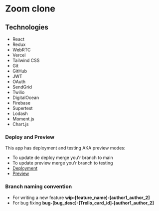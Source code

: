# Zoom clone

## Technologies
- React
- Redux
- WebRTC
- Vercel
- Tailwind CSS
- Git
- GitHub
- JWT
- OAuth
- SendGrid
- Twilio
- DigitalOcean
- Firebase
- Supertest
- Lodash
- Moment.js
- Chart.js


### Deploy and Preview

This app has deployment and testing AKA preview modes:
- To update de deploy merge you'r branch to main
- To update preview merge you'r branch to testing
- [Deployment](https://https://vercel.com/tal0311s-projects/zoom-coding-academy/9n5c1KQCsiVS11MAHuLkmdUnqRVc)
- [Preview](https://zoom-coding-academy-git-testing-tal0311s-projects.vercel.app)

### Branch naming convention
- For writing a new feature **wip-[feature_name]-[author1_author_2]**
- For bug fixing **bug-[bug_desc]-[Trello_card_id]-[author1_author_2]**

